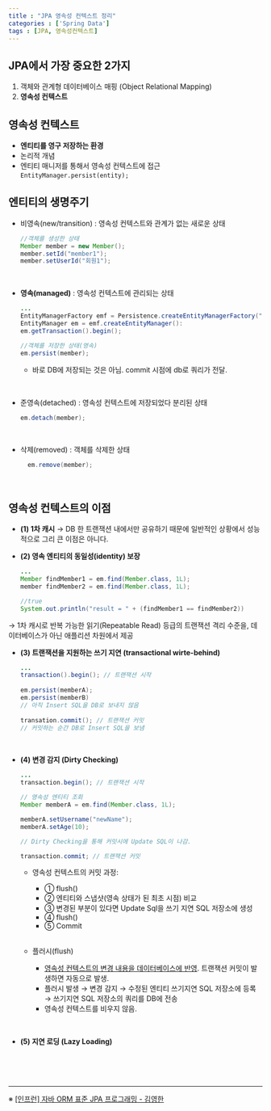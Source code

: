 ```yaml
---
title : "JPA 영속성 컨텍스트 정리"
categories : ['Spring Data']
tags : [JPA, 영속성컨텍스트]
---
```


## JPA에서 가장 중요한 2가지
1. 객체와 관계형 데이터베이스 매핑 (Object Relational Mapping)
2. **영속성 컨텍스트**

## 영속성 컨텍스트 
- **엔티티를 영구 저장하는 환경**
- 논리적 개념
- 엔티티 매니저를 통해서 영속성 컨텍스트에 접근<br>
  ```EntityManager.persist(entity); ```


## 엔티티의 생명주기
- 비영속(new/transition) : 영속성 컨텍스트와 관계가 없는 새로운 상태

    ```java
    //객체를 생성한 상태
    Member member = new Member();
    member.setId("member1");
    member.setUserId("회원1");
    ```
  
<br>
  
- **영속(managed)** : 영속성 컨텍스트에 관리되는 상태

    ```java
    ...
    EntityManagerFactory emf = Persistence.createEntityManagerFactory("~~");
    EntityManager em = emf.createEntityManager():
    em.getTransaction().begin();
    
    //객체를 저장한 상태(영속)
    em.persist(member);
    ```
  
  - 바로 DB에 저장되는 것은 아님. commit 시점에 db로 쿼리가 전달.

<br>

- 준영속(detached) : 영속성 컨텍스트에 저장되었다 분리된 상태
  
    ```java
    em.detach(member);
    ```

<br>

- 삭제(removed) : 객체를 삭제한 상태

  ```java
    em.remove(member);
    ```


<br>


## 영속성 컨텍스트의 이점
- **(1) 1차 캐시** → DB 한 트랜잭션 내에서만 공유하기 때문에 일반적인 상황에서 성능적으로 그리 큰 이점은 아니다.

- **(2) 영속 엔티티의 동일성(identity) 보장**

    ```java
    ...
    Member findMember1 = em.find(Member.class, 1L);
    member findMember2 = em.find(Member.class, 1L);

    //true
    System.out.println("result = " + (findMember1 == findMember2))
    ```
 → 1차 캐시로 반복 가능한 읽기(Repeatable Read) 등급의 트랜잭션 격리 수준을, 데이터베이스가 아닌 애플리션 차원에서 제공


- **(3) 트랜잭션을 지원하는 쓰기 지연 (transactional wirte-behind)**

    ```java
    ...
    transaction().begin(); // 트랜잭션 시작
      
    em.persist(memberA);
    em.persist(memberB)
    // 아직 Insert SQL을 DB로 보내지 않음
      
    transation.commit(); // 트랜잭션 커밋
    // 커밋하는 순간 DB로 Insert SQL을 보냄
    ``` 
    


- **(4) 변경 감지 (Dirty Checking)**

    ```java
    ...
    transaction.begin(); // 트랜잭션 시작
    
    // 영속성 엔티티 조회
    Member memberA = em.find(Member.class, 1L);
    
    memberA.setUsername("newName");
    memberA.setAge(10);
    
    // Dirty Checking을 통해 커밋시에 Update SQL이 나감.
    
    transaction.commit; // 트랜잭션 커밋
    ```

  - 영속성 컨텍스트의 커밋 과정:
    - ① flush()
    - ② 엔티티와 스냅샷(영속 상태가 된 최초 시점) 비교
    - ③ 변경된 부분이 있다면 Update Sql을 쓰기 지연 SQL 저장소에 생성
    - ④ flush()
    - ⑤ Commit

    <br>
  - 플러시(flush)
    - <u>영속성 컨텍스트의 변경 내용을 데이터베이스에 반영</u>. 트랜잭션 커밋이 발생하면 자동으로 발생.
    - 플러시 발생 → 변경 감지 → 수정된 엔티티 쓰기지연 SQL 저장소에 등록 → 쓰기지연 SQL 저장소의 쿼리를 DB에 전송
    - 영속성 컨텍스트를 비우지 않음.

<br>

- **(5) 지연 로딩 (Lazy Loading)**
<br>
<br>
<br>
<hr>

※ [[인프런] 자바 ORM 표준 JPA 프로그래밍 - 김영한](https://www.inflearn.com/course/ORM-JPA-Basic/dashboard)






